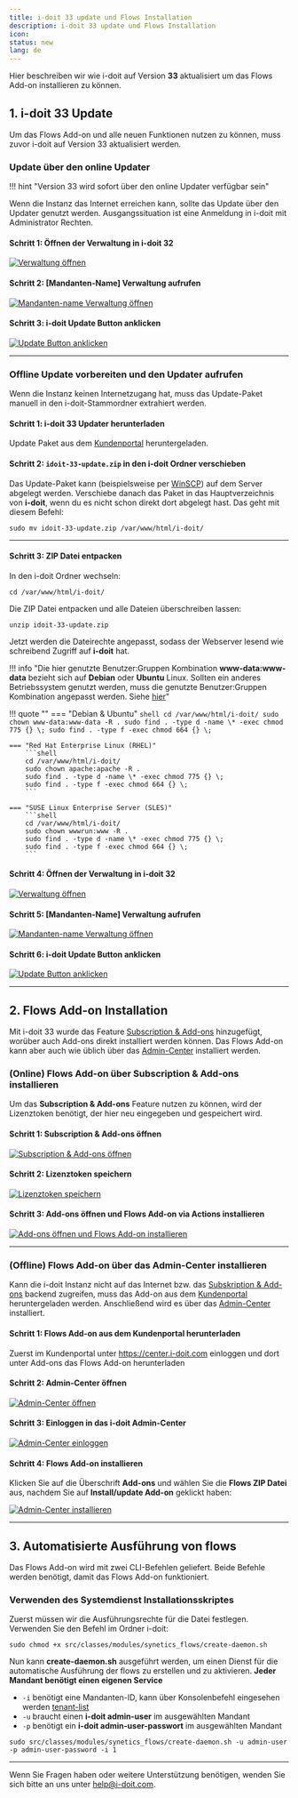 ```yaml
---
title: i-doit 33 update und Flows Installation
description: i-doit 33 update und Flows Installation
icon:
status: new
lang: de
---
```


Hier beschreiben wir wie i-doit auf Version **33** aktualisiert um das Flows Add-on installieren zu können.

## 1. i-doit 33 Update
<!--//TODO add a selection -->
Um das Flows Add-on und alle neuen Funktionen nutzen zu können, muss zuvor i-doit auf Version 33 aktualisiert werden.

### Update über den online Updater

!!! hint "Version 33 wird sofort über den online Updater verfügbar sein"

Wenn die Instanz das Internet erreichen kann, sollte das Update über den Updater genutzt werden. Ausgangssituation ist eine Anmeldung in i-doit mit Administrator Rechten.

#### Schritt 1: Öffnen der Verwaltung in i-doit 32

[![Verwaltung öffnen](../../assets/images/de/i-doit-add-ons/flows/update-i-doit-and-install-flows/update-step-1.png)](../../assets/images/de/i-doit-add-ons/flows/update-i-doit-and-install-flows/update-step-1.png)

#### Schritt 2: [Mandanten-Name] Verwaltung aufrufen

[![Mandanten-name Verwaltung öffnen](../../assets/images/de/i-doit-add-ons/flows/update-i-doit-and-install-flows/update-step-2.png)](../../assets/images/de/i-doit-add-ons/flows/update-i-doit-and-install-flows/update-step-2.png)

#### Schritt 3: i-doit Update Button anklicken

[![Update Button anklicken](../../assets/images/de/i-doit-add-ons/flows/update-i-doit-and-install-flows/update-step-3.png)](../../assets/images/de/i-doit-add-ons/flows/update-i-doit-and-install-flows/update-step-3.png)

* * *

### Offline Update vorbereiten und den Updater aufrufen

Wenn die Instanz keinen Internetzugang hat, muss das Update-Paket manuell in den i-doit-Stammordner extrahiert werden.

#### Schritt 1: i-doit 33 Updater herunterladen

Update Paket aus dem [Kundenportal](../../administration/kundenportal.md) heruntergeladen.

#### Schritt 2: `idoit-33-update.zip` in den i-doit Ordner verschieben

Das Update-Paket kann (beispielsweise per [WinSCP](https://winscp.net/eng/docs/lang:de)) auf dem Server abgelegt werden. Verschiebe danach das Paket in das Hauptverzeichnis von **i-doit**, wenn du es nicht schon direkt dort abgelegt hast. Das geht mit diesem Befehl:

```shell
sudo mv idoit-33-update.zip /var/www/html/i-doit/
```

* * *

#### Schritt 3: ZIP Datei entpacken

In den i-doit Ordner wechseln:

```shell
cd /var/www/html/i-doit/
```

Die ZIP Datei entpacken und alle Dateien überschreiben lassen:

```shell
unzip idoit-33-update.zip
```

Jetzt werden die Dateirechte angepasst, sodass der Webserver lesend wie schreibend Zugriff auf **i-doit** hat.

!!! info "Die hier genutzte Benutzer:Gruppen Kombination **www-data:www-data** bezieht sich auf **Debian** oder **Ubuntu** Linux. Sollten ein anderes Betriebssystem genutzt werden, muss die genutzte Benutzer:Gruppen Kombination angepasst werden. Siehe [hier](../../installation/manuelle-installation/setup.md#installationspaket-herunterladen-und-entpacken)"

!!! quote ""
    === "Debian & Ubuntu"
        ```shell
        cd /var/www/html/i-doit/
        sudo chown www-data:www-data -R .
        sudo find . -type d -name \* -exec chmod 775 {} \;
        sudo find . -type f -exec chmod 664 {} \;
        ```

    === "Red Hat Enterprise Linux (RHEL)"
        ```shell
        cd /var/www/html/i-doit/
        sudo chown apache:apache -R .
        sudo find . -type d -name \* -exec chmod 775 {} \;
        sudo find . -type f -exec chmod 664 {} \;
        ```

    === "SUSE Linux Enterprise Server (SLES)"
        ```shell
        cd /var/www/html/i-doit/
        sudo chown wwwrun:www -R .
        sudo find . -type d -name \* -exec chmod 775 {} \;
        sudo find . -type f -exec chmod 664 {} \;
        ```

#### Schritt 4: Öffnen der Verwaltung in i-doit 32

[![Verwaltung öffnen](../../assets/images/de/i-doit-add-ons/flows/update-i-doit-and-install-flows/update-step-1.png)](../../assets/images/de/i-doit-add-ons/flows/update-i-doit-and-install-flows/update-step-1.png)

#### Schritt 5: [Mandanten-Name] Verwaltung aufrufen

[![Mandanten-name Verwaltung öffnen](../../assets/images/de/i-doit-add-ons/flows/update-i-doit-and-install-flows/update-step-2.png)](../../assets/images/de/i-doit-add-ons/flows/update-i-doit-and-install-flows/update-step-2.png)

#### Schritt 6: i-doit Update Button anklicken

[![Update Button anklicken](../../assets/images/de/i-doit-add-ons/flows/update-i-doit-and-install-flows/update-step-3.png)](../../assets/images/de/i-doit-add-ons/flows/update-i-doit-and-install-flows/update-step-3.png)

* * *

## 2. Flows Add-on Installation

<!--//TODO add a selection -->

Mit i-doit 33 wurde das Feature [Subscription & Add-ons](../../administration/add-on-and-subscription-center.md) hinzugefügt, worüber auch Add-ons direkt installiert werden können. Das Flows Add-on kann aber auch wie üblich über das [Admin-Center](#22-offline-flows-add-on-über-das-admin-center-installieren) installiert werden.

### (Online) Flows Add-on über Subscription & Add-ons installieren

Um das **Subscription & Add-ons** Feature nutzen zu können, wird der Lizenztoken benötigt, der hier neu eingegeben und gespeichert wird.

#### Schritt 1: Subscription & Add-ons öffnen

[![Subscription & Add-ons öffnen](../../assets/images/de/i-doit-add-ons/flows/update-i-doit-and-install-flows/flows-install-step-1.png)](../../assets/images/de/i-doit-add-ons/flows/update-i-doit-and-install-flows/flows-install-step-1.png)

#### Schritt 2: Lizenztoken speichern

[![Lizenztoken speichern](../../assets/images/de/i-doit-add-ons/flows/update-i-doit-and-install-flows/flows-install-step-2.png)](../../assets/images/de/i-doit-add-ons/flows/update-i-doit-and-install-flows/flows-install-step-2.png)

#### Schritt 3: Add-ons öffnen und Flows Add-on via Actions installieren

[![Add-ons öffnen und Flows Add-on installieren](../../assets/images/de/i-doit-add-ons/flows/update-i-doit-and-install-flows/flows-install-step-3.png)](../../assets/images/de/i-doit-add-ons/flows/update-i-doit-and-install-flows/flows-install-step-3.png)

* * *

### (Offline) Flows Add-on über das Admin-Center installieren

Kann die i-doit Instanz nicht auf das Internet bzw. das [Subskription & Add-ons]() backend zugreifen, muss das Add-on aus dem [Kundenportal](../../administration/kundenportal.md) heruntergeladen werden. Anschließend wird es über das [Admin-Center](../../administration/admin-center.md) installiert.

#### Schritt 1: Flows Add-on aus dem Kundenportal herunterladen

Zuerst im Kundenportal unter <https://center.i-doit.com> einloggen und dort unter Add-ons das Flows Add-on herunterladen

#### Schritt 2: Admin-Center öffnen

[![Admin-Center öffnen](../../assets/images/de/i-doit-add-ons/flows/update-i-doit-and-install-flows/install-2.2-1.png)](../../assets/images/de/i-doit-add-ons/flows/update-i-doit-and-install-flows/install-2.2-1.png)

#### Schritt 3: Einloggen in das i-doit Admin-Center

[![Admin-Center einloggen](../../assets/images/de/i-doit-add-ons/flows/update-i-doit-and-install-flows/install-2.2-2.png)](../../assets/images/de/i-doit-add-ons/flows/update-i-doit-and-install-flows/install-2.2-2.png)

#### Schritt 4: Flows Add-on installieren

Klicken Sie auf die Überschrift **Add-ons** und wählen Sie die **Flows ZIP Datei** aus, nachdem Sie auf **Install/update Add-on** geklickt haben:

[![Admin-Center installieren](../../assets/images/de/i-doit-add-ons/flows/update-i-doit-and-install-flows/install-2.2-3.png)](../../assets/images/de/i-doit-add-ons/flows/update-i-doit-and-install-flows/install-2.2-3.png)

* * *

## 3. Automatisierte Ausführung von flows

Das Flows Add-on wird mit zwei CLI-Befehlen geliefert. Beide Befehle werden benötigt, damit das Flows Add-on funktioniert.
<!-- //TODO clarify if this canlead to problems when a crontab is executed while the cron is running
Das Flows Add-on wird mit zwei CLI-Befehlen geliefert. Beide Befehle werden benötigt, damit das Flows-Add-on vollständig funktioniert. Es gibt zwei Möglichkeiten, die CLI-Befehle einzurichten. Die Befehle können z.B. über einen **Crontab** ausgeführt werden. Wir haben auch ein Service-Installationsskript mit dem Namen **create-daemon.sh** erstellt, das sich im Flows Add-on Ordner unter `i-doit/src/classes/modules/synetics_flows/` befindet.
--->
### Verwenden des Systemdienst Installationsskriptes

Zuerst müssen wir die Ausführungsrechte für die Datei festlegen. Verwenden Sie den Befehl im Ordner i-doit:

```shell
sudo chmod +x src/classes/modules/synetics_flows/create-daemon.sh
```

Nun kann **create-daemon.sh** ausgeführt werden, um einen Dienst für die automatische Ausführung der flows zu erstellen und zu aktivieren. **Jeder Mandant benötigt einen eigenen Service**

-   `-i` benötigt eine Mandanten-ID, kann über Konsolenbefehl eingesehen werden [tenant-list](../../automatisierung-und-integration/cli/console/optionen-und-parameter-der-console.md#tenant-list)
-   `-u` braucht einen **i-doit admin-user** im ausgewählten Mandant
-   `-p` benötigt ein **i-doit admin-user-passwort** im ausgewählten Mandant

```shell
sudo src/classes/modules/synetics_flows/create-daemon.sh -u admin-user -p admin-user-password -i 1
```

* * *
<!-- //TODO clarify if this canlead to problems when a crontab is executed while the cron is running
### Erstellen eines Crontabs

Erstellen Sie eine Crontab für den Apache-Benutzer. Beispiel für Debian:

```shell
sudo crontab -u www-data -e
```

Fügen Sie die folgenden Zeilen am Ende der Datei ein, nachdem Sie die i-doit Anmeldeinformationen ersetzt haben. Möglicherweise müssen Sie auch die Mandanten-ID ersetzen.

```shell
* * * * * /usr/bin/php /var/www/html/i-doit/console.php flows:time-trigger --user admin-user --password admin-user-password --tenantId 1
* * * * * /usr/bin/php /var/www/html/i-doit/console.php flows:perform ---user admin-user --password admin-user-password --tenantId 1
```
--->

Wenn Sie Fragen haben oder weitere Unterstützung benötigen, wenden Sie sich bitte an uns unter <help@i-doit.com>.
